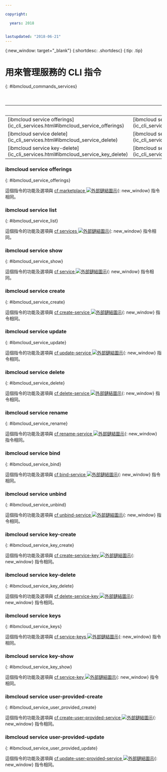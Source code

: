 ```yaml
---

copyright:

  years: 2018


lastupdated: "2018-06-21"
---
```


{:new_window: target="_blank"}
{:shortdesc: .shortdesc}
{:tip: .tip}

# 用來管理服務的 CLI 指令
{: #ibmcloud_commands_services}

<table summary="您可以用來管理 {{site.data.keyword.Bluemix_notm}} 服務的 ibmcloud 指令。">
<caption>表 1. 用來管理 {{site.data.keyword.Bluemix_notm}} 服務的指令</caption>
 <thead>
 <th colspan="5">用來管理 {{site.data.keyword.Bluemix_notm}} 服務的指令</th>
 </thead>
 <tbody>
 <tr>
 <td>[ibmcloud service offerings](ic_cli_services.html#ibmcloud_service_offerings)</td>
 <td>[ibmcloud service list](ic_cli_services.html#ibmcloud_service_list)</td>
 <td>[ibmcloud service show](ic_cli_services.html#ibmcloud_service_show)</td>
 <td>[ibmcloud service create](ic_cli_services.html#ibmcloud_service_create)</td>
 <td>[ibmcloud service update](ic_cli_services.html#ibmcloud_service_update)</td>
 </tr>
 <tr>
 <td>[ibmcloud service delete](ic_cli_services.html#ibmcloud_service_delete)</td>
 <td>[ibmcloud service rename](ic_cli_services.html#ibmcloud_service_rename)</td>
 <td>[ibmcloud service bind](ic_cli_services.html#ibmcloud_service_bind)</td>
 <td>[ibmcloud service unbind](ic_cli_services.html#ibmcloud_service_unbind)</td>
 <td>[ibmcloud service key-create](ic_cli_services.html#ibmcloud_service_key_create)</td>
 </tr>
 <tr>
 <td>[ibmcloud service key-delete](ic_cli_services.html#ibmcloud_service_key_delete)</td>
 <td>[ibmcloud service keys](ic_cli_services.html#ibmcloud_service_keys)</td>
 <td>[ibmcloud service key-show](ic_cli_services.html#ibmcloud_service_key_show)</td>
 <td>[ibmcloud service user-provided-create](ic_cli_services.html#ibmcloud_service_user_provided_create)</td>
 <td>[ibmcloud service user-provided-update](ic_cli_services.html#ibmcloud_service_user_provided_update)</td>
 </tr>
  </tbody>
 </table>
 
 ### ibmcloud service offerings
{: #ibmcloud_service_offerings}


這個指令的功能及選項與 [cf marketplace ![外部鏈結圖示](../../../icons/launch-glyph.svg)](http://cli.cloudfoundry.org/en-US/cf/marketplace.html){: new_window} 指令相同。

### ibmcloud service list
{: #ibmcloud_service_list}

這個指令的功能及選項與 [cf services ![外部鏈結圖示](../../../icons/launch-glyph.svg)](http://cli.cloudfoundry.org/en-US/cf/services.html){: new_window} 指令相同。

### ibmcloud service show
{: #ibmcloud_service_show}

這個指令的功能及選項與 [cf service ![外部鏈結圖示](../../../icons/launch-glyph.svg)](http://cli.cloudfoundry.org/en-US/cf/service.html){: new_window} 指令相同。

### ibmcloud service create
{: #ibmcloud_service_create}

這個指令的功能及選項與 [cf create-service ![外部鏈結圖示](../../../icons/launch-glyph.svg)](http://cli.cloudfoundry.org/en-US/cf/create-service.html){: new_window} 指令相同。

### ibmcloud service update
{: #ibmcloud_service_update}

這個指令的功能及選項與 [cf update-service ![外部鏈結圖示](../../../icons/launch-glyph.svg)](http://cli.cloudfoundry.org/en-US/cf/update-service.html){: new_window} 指令相同。

### ibmcloud service delete
{: #ibmcloud_service_delete}

這個指令的功能及選項與 [cf delete-service ![外部鏈結圖示](../../../icons/launch-glyph.svg)](http://cli.cloudfoundry.org/en-US/cf/delete-service.html){: new_window} 指令相同。

### ibmcloud service rename
{: #ibmcloud_service_rename}

這個指令的功能及選項與 [cf rename-service ![外部鏈結圖示](../../../icons/launch-glyph.svg)](http://cli.cloudfoundry.org/en-US/cf/rename-service.html){: new_window} 指令相同。

### ibmcloud service bind
{: #ibmcloud_service_bind}

這個指令的功能及選項與 [cf bind-service ![外部鏈結圖示](../../../icons/launch-glyph.svg)](http://cli.cloudfoundry.org/en-US/cf/bind-service.html){: new_window} 指令相同。

### ibmcloud service unbind
{: #ibmcloud_service_unbind}

這個指令的功能及選項與 [cf unbind-service ![外部鏈結圖示](../../../icons/launch-glyph.svg)](http://cli.cloudfoundry.org/en-US/cf/unbind-service.html){: new_window} 指令相同。

### ibmcloud service key-create
{: #ibmcloud_service_key_create}

這個指令的功能及選項與 [cf create-service-key ![外部鏈結圖示](../../../icons/launch-glyph.svg)](http://cli.cloudfoundry.org/en-US/cf/create-service-key.html){: new_window} 指令相同。

### ibmcloud service key-delete
{: #ibmcloud_service_key_delete}

這個指令的功能及選項與 [cf delete-service-key ![外部鏈結圖示](../../../icons/launch-glyph.svg)](http://cli.cloudfoundry.org/en-US/cf/delete-service-key.html){: new_window} 指令相同。

### ibmcloud service keys
{: #ibmcloud_service_keys}

這個指令的功能及選項與 [cf service-keys ![外部鏈結圖示](../../../icons/launch-glyph.svg)](http://cli.cloudfoundry.org/en-US/cf/service-keys.html){: new_window} 指令相同。

### ibmcloud service key-show
{: #ibmcloud_service_key_show}

這個指令的功能及選項與 [cf service-key ![外部鏈結圖示](../../../icons/launch-glyph.svg)](http://cli.cloudfoundry.org/en-US/cf/service-key.html){: new_window} 指令相同。

### ibmcloud service user-provided-create
{: #ibmcloud_service_user_provided_create}

這個指令的功能及選項與 [cf create-user-provided-service ![外部鏈結圖示](../../../icons/launch-glyph.svg)](http://cli.cloudfoundry.org/en-US/cf/create-user-provided-service.html){: new_window} 指令相同。

### ibmcloud service user-provided-update
{: #ibmcloud_service_user_provided_update}

這個指令的功能及選項與 [cf update-user-provided-service ![外部鏈結圖示](../../../icons/launch-glyph.svg)](http://cli.cloudfoundry.org/en-US/cf/update-user-provided-service.html){: new_window} 指令相同。
